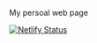 My persoal web page

[![Netlify Status](https://api.netlify.com/api/v1/badges/cdc3a18e-eb0d-4521-b9e0-e5a0ef7ad85d/deploy-status)](https://app.netlify.com/sites/coreyvernon/deploys)